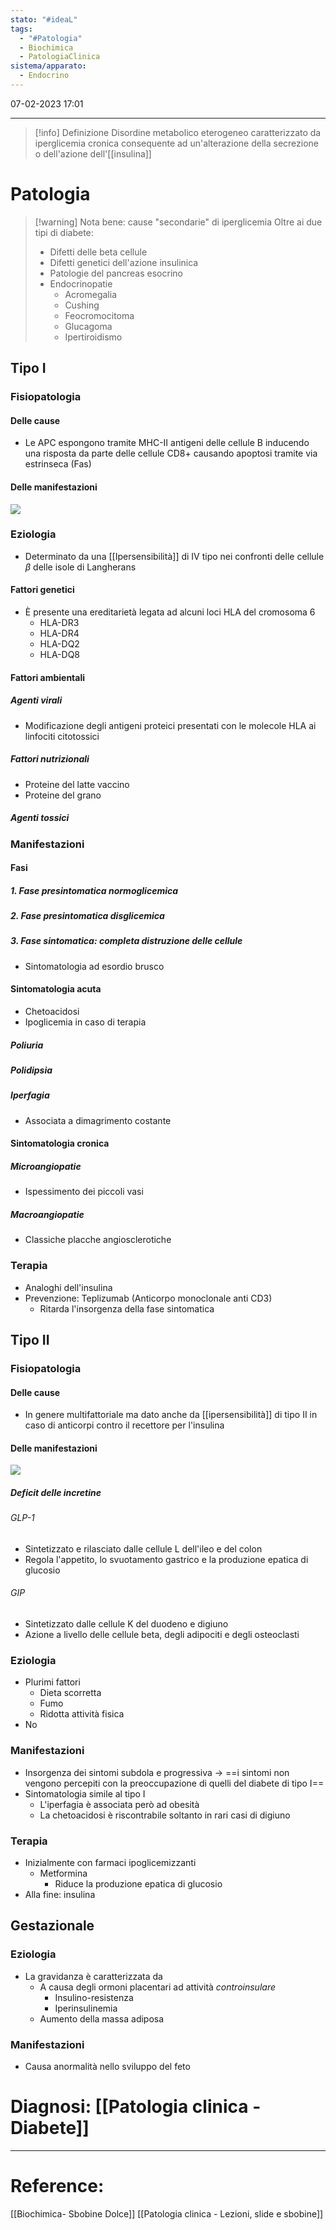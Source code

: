 ```yaml
---
stato: "#ideaL"
tags:
  - "#Patologia"
  - Biochimica
  - PatologiaClinica
sistema/apparato:
  - Endocrino
---
```

07-02-2023 17:01

---

>[!info] Definizione
> Disordine metabolico eterogeneo caratterizzato da iperglicemia cronica consequente ad un'alterazione della secrezione o dell'azione dell'[[insulina]]

# Patologia
>[!warning] Nota bene: cause "secondarie" di iperglicemia
>Oltre ai due tipi di diabete:
>- Difetti delle beta cellule 
>- Difetti genetici dell'azione insulinica
>- Patologie del pancreas esocrino
>- Endocrinopatie
>	- Acromegalia
>	- Cushing 
>	- Feocromocitoma
>	- Glucagoma
>	- Ipertiroidismo

## Tipo I
### Fisiopatologia
#### Delle cause
- Le APC espongono tramite MHC-II antigeni delle cellule B inducendo una risposta da parte delle cellule CD8+ causando apoptosi tramite via estrinseca (Fas)
#### Delle manifestazioni
![](https://i.imgur.com/Wg5PfIm.png)

### Eziologia
- Determinato da una [[Ipersensibilità]] di IV tipo nei confronti delle cellule $\beta$ delle isole di Langherans 
#### Fattori genetici
- È presente una ereditarietà legata ad alcuni loci HLA del cromosoma 6
	- HLA-DR3
	- HLA-DR4
	- HLA-DQ2
	- HLA-DQ8
#### Fattori ambientali
##### Agenti virali
- Modificazione degli antigeni proteici presentati con le molecole HLA ai linfociti citotossici
##### Fattori nutrizionali
- Proteine del latte vaccino 
- Proteine del grano
##### Agenti tossici
### Manifestazioni
#### Fasi
##### 1. Fase presintomatica normoglicemica
##### 2. Fase presintomatica disglicemica
##### 3. Fase sintomatica: completa distruzione delle cellule
- Sintomatologia ad esordio brusco
#### Sintomatologia acuta
- Chetoacidosi
- Ipoglicemia in caso di terapia
##### Poliuria
##### Polidipsia
##### Iperfagia
- Associata a dimagrimento costante
#### Sintomatologia cronica
##### Microangiopatie
- Ispessimento dei piccoli vasi
##### Macroangiopatie
- Classiche placche angiosclerotiche

### Terapia
- Analoghi dell'insulina
- Prevenzione: Teplizumab (Anticorpo monoclonale anti CD3)
	- Ritarda l'insorgenza della fase sintomatica
## Tipo II
### Fisiopatologia
#### Delle cause
- In genere multifattoriale ma dato anche da [[ipersensibilità]] di tipo II in caso di anticorpi contro il recettore per l'insulina
#### Delle manifestazioni
![](https://i.imgur.com/QDT0vkr.png)
##### Deficit delle incretine
###### GLP-1
- Sintetizzato e rilasciato dalle cellule L dell'ileo e del colon
- Regola l'appetito, lo svuotamento gastrico e la produzione epatica di glucosio
###### GIP
- Sintetizzato dalle cellule K del duodeno e digiuno
- Azione a livello delle cellule beta, degli adipociti e degli osteoclasti

### Eziologia
- Plurimi fattori
	- Dieta scorretta
	- Fumo
	- Ridotta attività fisica
- No
### Manifestazioni
- Insorgenza dei sintomi subdola e progressiva -> ==i sintomi non vengono percepiti con la preoccupazione di quelli del diabete di tipo I==
- Sintomatologia simile al tipo I
	- L'iperfagia è associata però ad obesità
	- La chetoacidosi è riscontrabile soltanto in rari casi di digiuno

### Terapia
- Inizialmente con farmaci ipoglicemizzanti
	- Metformina
		- Riduce la produzione epatica di glucosio
- Alla fine: insulina
## Gestazionale
### Eziologia
- La gravidanza è caratterizzata da
	- A causa degli ormoni placentari ad attività *controinsulare*
		- Insulino-resistenza
		- Iperinsulinemia 
	- Aumento della massa adiposa
### Manifestazioni
- Causa anormalità nello sviluppo del feto



# Diagnosi: [[Patologia clinica - Diabete]]






---
# Reference:
[[Biochimica- Sbobine Dolce]]
[[Patologia clinica - Lezioni, slide e sbobine]]